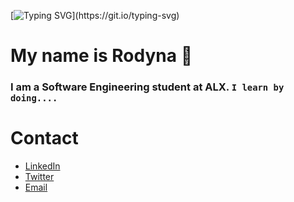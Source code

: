 [![Typing SVG](https://readme-typing-svg.demolab.com?font=Dancing+Script&weight=500&size=50&duration=4000&pause=1500&color=F7A7C9&center=true&vCenter=true&repeat=true&random=false&width=600&height=100&lines=Hello+there!%2C+this+is+Rodyna+Amr.)](https://git.io/typing-svg)
# My name is Rodyna 👋
### I am a Software Engineering student at ALX. `I learn by doing....`

# Contact 
* [LinkedIn](https://www.linkedin.com/in/rodyna-amr-22027012cs/)
* [Twitter](https://twitter.com/rodynaamrfathy)
* [Email](mailto:messagerodynamr@icloud.com)
